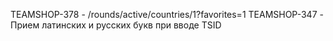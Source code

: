 TEAMSHOP-378 - /rounds/active/countries/1?favorites=1
TEAMSHOP-347 - Прием латинских и русских букв при вводе TSID
